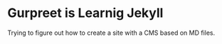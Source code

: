 Gurpreet is Learnig Jekyll
=============

Trying to figure out how to create a site with a CMS based on MD files.
